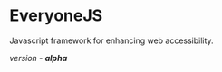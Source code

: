 # EveryoneJS #
Javascript framework for enhancing web accessibility.

<i>version - <b>alpha</b></i>
